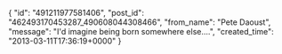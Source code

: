  {
   "id": "491211977581406",
   "post_id": "462493170453287_490608044308466",
   "from_name": "Pete Daoust",
   "message": "I'd imagine being born somewhere else....",
   "created_time": "2013-03-11T17:36:19+0000"
 }
